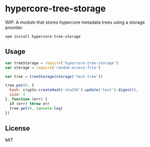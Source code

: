 # hypercore-tree-storage

WIP: A module that stores hypercore metadata trees using a storage provider.

```
npm install hypercore-tree-storage
```

## Usage

``` js
var treeStorage = require('hypercore-tree-storage')
var storage = require('random-access-file')

var tree = treeStorage(storage('test.tree'))

tree.put(0, {
  hash: crypto.createHash('sha256').update('test').digest(),
  size: 4
}, function (err) {
  if (err) throw err
  tree.get(0, console.log)
})
```

## License

MIT
